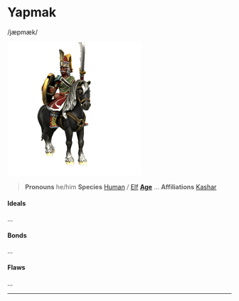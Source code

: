 # Yapmak
/jæpmæk/

![Pasha Yapmak](Yapmak.png)

> **Pronouns** he/him
> **Species** [Human](../../Species/Homonid/Human.md) / [Elf](../../Species/Homonid/Elf.md)
> **[Age](../../Species/Ageing.md)** ...
> **Affiliations** [Kashar](../../Locations/Kashar/Kashar.md)

#### Ideals
...

#### Bonds
...

#### Flaws
...

---